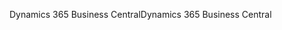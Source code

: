 <span data-ttu-id="b9ecb-101">Dynamics 365 Business Central</span><span class="sxs-lookup"><span data-stu-id="b9ecb-101">Dynamics 365 Business Central</span></span>
